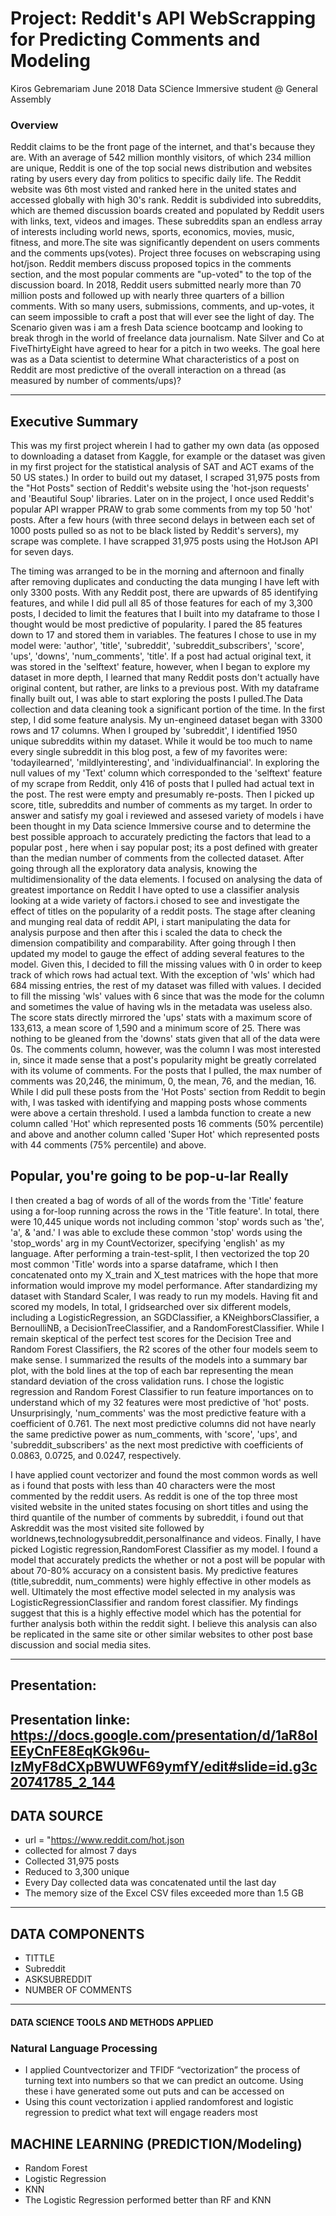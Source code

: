 # Project: Reddit's API WebScrapping for Predicting Comments and Modeling
  Kiros Gebremariam    June 2018
  Data SCience Immersive student @ General Assembly

### Overview
Reddit claims to be the front page of the internet, and that's because they are. With an average of 542 million monthly visitors, of which 234 million are unique, Reddit is one of the top social news distribution and websites rating by users every day from politics to specific daily life. The Reddit website was 6th most visted and ranked here in the united states and accessed globally with high 30's rank. Reddit is subdivided into subreddits, which are themed discussion boards created and populated by Reddit users with links, text, videos and images. These subreddits span an endless array of interests including world news, sports, economics, movies, music, fitness, and more.The site was significantly dependent on users comments and the comments ups(votes). Project three focuses on webscraping using hot/json.  Reddit members discuss proposed topics in the comments section, and the most popular comments are "up-voted" to the top of the discussion board. In 2018, Reddit users submitted nearly more than 70 million posts and followed up with nearly three quarters of a billion comments. With so many users, submissions, comments, and up-votes, it can seem impossible to craft a post that will ever see the light of day. The  Scenario given was i am a fresh Data science bootcamp and looking to break throgh  in the world of freelance data journalism.  Nate Silver and Co at FiveThirtyEight have agreed to hear for a pitch in two weeks.   The goal here was as a Data scientist to determine What characteristics of a post on Reddit are most predictive of the overall interaction on a thread (as measured by number of comments/ups)?
   
   
   -------------------------------------------------------------------------------------------
   Executive Summary
   --------------------------------------------------------------------
  
  This was my first project wherein I had to gather my own data (as opposed to downloading a dataset from Kaggle, for example or the dataset was given in my first project for the statistical analysis of SAT and ACT exams of the 50 US states.) In order to build out my dataset, I scraped 31,975 posts from the "Hot Posts" section of Reddit's website using the 'hot-json requests' and 'Beautiful Soup' libraries. Later on in the project, I once used Reddit's popular API wrapper PRAW to grab some comments from my top 50 'hot' posts. After a few hours (with three second delays in between each set of 1000 posts pulled so as not to be black listed by Reddit's servers), my scrape was complete. I have scrapped 31,975 posts  using the HotJson API for seven days.  
  
  The timing was arranged to be in the morning and afternoon and finally after removing duplicates and conducting the data munging I  have left with only 3300 posts. With any Reddit post, there are upwards of 85 identifying features, and while I did pull all 85 of those features for each of my 3,300 posts, I decided to limit the features that I built into my dataframe to those I thought would be most predictive of popularity. I pared the 85 features down to 17 and stored them in variables. The features I chose to use in my model were: 'author', 'title', 'subreddit', 'subreddit_subscribers', 'score', 'ups', 'downs', 'num_comments', 'title'. If a post had actual original text, it was stored in the 'selftext' feature, however, when I began to explore my dataset in more depth, I learned that many Reddit posts don't actually have original content, but rather, are links to a previous post. With my dataframe finally built out, I was able to start exploring the posts I pulled.The Data collection  and data cleaning took a significant  portion of the time. In the first step, I did some feature analysis. My un-engineed dataset began with 3300 rows and 17 columns. When I grouped by 'subreddit', I identified 1950 unique subreddits within my dataset. While it would be too much to name every single subreddit in this blog post, a few of my favorites were: 'todayilearned', 'mildlyinteresting', and 'individualfinancial'. In exploring the null values of my 'Text' column which corresponded to the 'selftext' feature of my scrape from Reddit, only 416 of posts that I pulled had actual text in the post. The rest were empty and presumably re-posts.  Then I picked up score, title, subreddits and number of comments as my target.  In order to answer and satisfy my goal i reviewed and assesed  variety of models i have been thought in my Data science Immersive course and to determine the best  possible approach to accurately predicting the factors that lead to a popular post , here when i say popular post; its a post defined  with greater than the median number of comments from the collected dataset. After going through all the exploratory data analysis, knowing the multidimensionality of the data elements. I focused on  analysing the data of greatest importance on Reddit I have opted to use a classifier analysis looking at a wide variety of factors.i chosed to see and  investigate the effect of titles on the popularity of a reddit posts.  The stage after  cleaning and munging real data of reddit API, i start manipulating the data for analysis purpose and then after this i scaled the data to check the dimension compatibility and comparability. After going through I then updated my model to gauge the effect of adding several features to the model. Given this, I decided to fill the missing values with 0 in order to keep track of which rows had actual text. With the exception of 'wls' which had 684 missing entries, the rest of my dataset was filled with values. I decided to fill the missing 'wls' values with 6 since that was the mode for the column and sometimes the value of having wls in the metadata was useless also. The score stats directly mirrored the 'ups' stats with a maximum score of 133,613, a mean score of 1,590 and a minimum score of 25. There was nothing to be gleaned from the 'downs' stats given that all of the data were 0s. The comments column, however, was the column I was most interested in, since it made sense that a post's popularity might be greatly correlated with its volume of comments. For the posts that I pulled, the max number of comments was 20,246, the minimum, 0, the mean, 76, and the median, 16. While I did pull these posts from the 'Hot Posts' section from Reddit to begin with, I was tasked with identifying and mapping posts whose comments were above a certain threshold. I used a lambda function to create a new column called 'Hot' which represented posts 16 comments (50% percentile) and above and another column called 'Super Hot' which represented posts with 44 comments (75% percentile) and above.
  
  ## Popular, you're going to be pop-u-lar Really 

I then created a bag of words of all of the words from the 'Title' feature using a for-loop running across the rows in the 'Title feature'. In total, there were 10,445 unique words not including common 'stop' words such as 'the', 'a', & 'and.' I was able to exclude these common 'stop' words using the 'stop_words' arg in my CountVectorizer, specifying 'english' as my language. After performing a train-test-split, I then vectorized the top 20 most common 'Title' words into a sparse dataframe, which I then concatenated onto my X_train and X_test matrices with the hope that more information would improve my model performance. After standardizing my dataset with Standard Scaler, I was ready to run my models. Having fit and scored my models,  In total, I gridsearched over six different models, including a LogisticRegression, an SGDClassifier, a KNeighborsClassifier, a BernoulliNB, a DecisionTreeClassifier, and a RandomForestClassifier. While I remain skeptical of the perfect test scores for the Decision Tree and Random Forest Classifiers, the R2 scores of the other four models seem to make sense. I summarized the results of the models into a summary bar plot, with the bold lines at the top of each bar representing the mean standard deviation of the cross validation runs. 
I chose the logistic regression and  Random Forest Classifier to run feature importances on to understand which of my 32 features were most predictive of 'hot' posts. Unsurprisingly, 'num_comments' was the most predictive feature with a coefficient of 0.761. The next most predictive columns did not have nearly the same predictive power as num_comments, with 'score', 'ups', and 'subreddit_subscribers' as the next most predictive with coefficients of 0.0863, 0.0725, and 0.0247, respectively.

 I have applied count vectorizer and found the most common words as well as i found that posts with less than 40 characters were the most commented by the reddit users.  As reddit is one of the top three most visited website  in the united states focusing on short titles and using  the third quantile of the number of comments by subreddit, i found out that Askreddit was the most visited site followed by worldnews,technologysubreddit,personalfinance and videos.  Finally, I have picked  Logistic regression,RandomForest Classifier as my model. I found a model that accurately predicts the whether or not a post will be popular with about  70-80% accuracy on a consistent basis. My predictive features (title,subreddit, num_comments) were highly effective in other models as well. Ultimately the most effective model selected in my analysis was LogisticRegressionClassifier and random forest classifier. My findings suggest that this is a highly effective model which has the potential for further analysis both within the reddit sight. I believe this analysis can also be replicated in the same site or other similar websites to other post base discussion and social media sites. 
  
------------------------
## Presentation: 
Presentation linke:  https://docs.google.com/presentation/d/1aR8oIEEyCnFE8EqKGk96u-IzMyF8dCXpBWUWF69ymfY/edit#slide=id.g3c20741785_2_144
----------------------------
## DATA SOURCE
*  url = "https://www.reddit.com/hot.json
* collected for almost 7 days
* Collected 31,975 posts
* Reduced to 3,300 unique
* Every Day collected data was concatenated  until the last day
*  The memory size of the Excel CSV files exceeded more than 1.5 GB
------------------------------
## DATA COMPONENTS
* TITTLE 
* Subreddit
* ASKSUBREDDIT
* NUMBER OF COMMENTS

--------------
#### DATA SCIENCE TOOLS AND METHODS APPLIED

### Natural Language Processing
* I applied Countvectorizer and TFIDF “vectorization” the process of turning text into numbers so that we can predict an outcome. Using these i have generated some out puts and can be accessed on 
* Using this count vectorization  i applied randomforest and logistic regression to predict what text will engage readers most 

## MACHINE LEARNING (PREDICTION/Modeling)
* Random Forest
* Logistic Regression
* KNN
*  The Logistic Regression performed better than RF and KNN

